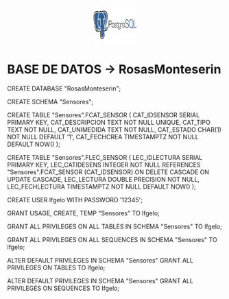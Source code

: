 <p align ="center"> 
    <img src="/imagenes/postgres.png" alt="Logo" width="100" height="90">
  </a>
</p>
<h1>BASE DE DATOS ->  RosasMonteserin</h1>

CREATE DATABASE "RosasMonteserin";


CREATE SCHEMA "Sensores";


CREATE TABLE "Sensores".FCAT_SENSOR (
  CAT_IDSENSOR     SERIAL PRIMARY KEY,
  CAT_DESCRIPCION  TEXT NOT NULL UNIQUE,
  CAT_TIPO         TEXT NOT NULL,
  CAT_UNIMEDIDA    TEXT NOT NULL,
  CAT_ESTADO       CHAR(1) NOT NULL DEFAULT '1',
  CAT_FECHCREA     TIMESTAMPTZ NOT NULL DEFAULT NOW()
);

CREATE TABLE "Sensores".FLEC_SENSOR (
  LEC_IDLECTURA     SERIAL PRIMARY KEY,
  LEC_CATIDESENS    INTEGER NOT NULL REFERENCES "Sensores".FCAT_SENSOR (CAT_IDSENSOR) 
                     ON DELETE CASCADE ON UPDATE CASCADE,
  LEC_LECTURA       DOUBLE PRECISION NOT NULL,
  LEC_FECHLECTURA   TIMESTAMPTZ NOT NULL DEFAULT NOW()
);


CREATE USER lfgelo WITH PASSWORD '12345';


GRANT USAGE, CREATE, TEMP "Sensores" TO lfgelo;


GRANT ALL PRIVILEGES ON ALL TABLES IN SCHEMA "Sensores" TO lfgelo;


GRANT ALL PRIVILEGES ON ALL SEQUENCES IN SCHEMA "Sensores" TO lfgelo;


ALTER DEFAULT PRIVILEGES IN SCHEMA "Sensores"
GRANT ALL PRIVILEGES ON TABLES TO lfgelo;

ALTER DEFAULT PRIVILEGES IN SCHEMA "Sensores"
GRANT ALL PRIVILEGES ON SEQUENCES TO lfgelo;
